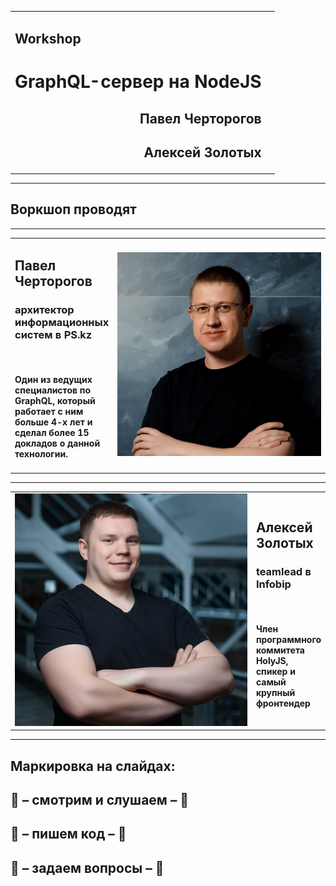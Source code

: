 <table>
  <tr>
    <td style="vertical-align: middle">
      <div style="vertical-align: text-top;">
        <h2>Workshop</h2>
        <h1 class="green">GraphQL-сервер на&nbsp;NodeJS</h1>
        <div style="text-align: right">
          <h2>Павел Черторогов</h2>
          <h2>Алексей Золотых</h2>
        </div>
      </div>
    </td>
    <td>
      <!-- QRCode generator: http://goqr.me/#t=url -->
      <!-- hhttp://bit.ly/apollo-client-3-->
    </td>
  </tr>
</table>

---


## Воркшоп проводят

-----

<table>
  <tr>
    <td style="vertical-align: middle">
      <div style="vertical-align: text-top;">
        <h2 class="green">Павел Черторогов</h2>
        <h3>архитектор информационных систем в PS.kz</h3>
        <br/>
        <h4 class="gray">
          Один из ведущих специалистов по GraphQL, который работает с ним больше 4-х лет и сделал более 15 докладов о данной технологии.
        </h4>
      </div>
    </td>
    <td width="400px">
      <img class="plain" src="../assets/nodkz-photo-square.jpg"  />
    </td>
  </tr>
</table>

-----

<table>
  <tr>
    <td width="400px">
      <img class="plain" src="../assets/zolotyh-photo.jpg"  />
    </td>
    <td style="vertical-align: middle">
      <div style="vertical-align: text-top;">
        <h2 class="green">Алексей Золотых</h2>
        <h3>teamlead в Infobip</h3>
        <br/>
        <h4 class="gray">
          Член программного коммитета HolyJS, спикер и самый крупный фронтендер
        </h4>
      </div>
    </td>
  </tr>
</table>

-----

## Маркировка на слайдах:

## 👀 – смотрим и слушаем – 👀 <!-- .element: class="gray" -->

## 👏 – пишем код – 👏 <!-- .element: class="gray" -->

## 📣 – задаем вопросы – 📣 <!-- .element: class="gray" -->
